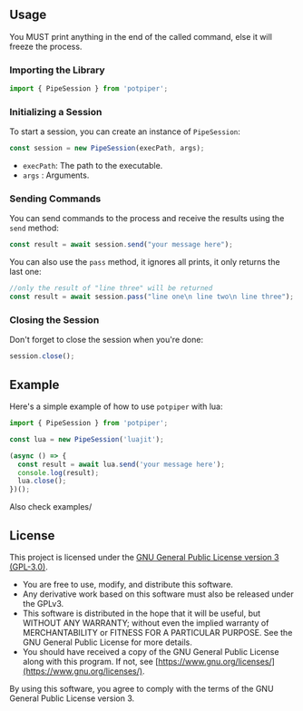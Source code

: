 ## Usage

You MUST print anything in the end of the called command, else it will freeze the process.

### Importing the Library

```javascript
import { PipeSession } from 'potpiper';
```

### Initializing a Session

To start a session, you can create an instance of `PipeSession`:

```javascript
const session = new PipeSession(execPath, args);
```

- `execPath`: The path to the executable.
- `args` : Arguments.

### Sending Commands

You can send commands to the process and receive the results using the `send` method:

```javascript
const result = await session.send("your message here");
```

You can also use the `pass` method, it ignores all prints, it only returns the last one:

```javascript
//only the result of "line three" will be returned
const result = await session.pass("line one\n line two\n line three");
```

### Closing the Session

Don't forget to close the session when you're done:

```javascript
session.close();
```

## Example

Here's a simple example of how to use `potpiper` with lua:

```javascript
import { PipeSession } from 'potpiper';

const lua = new PipeSession('luajit');

(async () => {
  const result = await lua.send('your message here');
  console.log(result);
  lua.close();
})();
```

Also check examples/

## License

This project is licensed under the [GNU General Public License version 3 (GPL-3.0)](https://www.gnu.org/licenses/gpl-3.0.html).

- You are free to use, modify, and distribute this software.
- Any derivative work based on this software must also be released under the GPLv3.
- This software is distributed in the hope that it will be useful, but WITHOUT ANY WARRANTY; without even the implied warranty of MERCHANTABILITY or FITNESS FOR A PARTICULAR PURPOSE. See the GNU General Public License for more details.
- You should have received a copy of the GNU General Public License along with this program. If not, see [https://www.gnu.org/licenses/](https://www.gnu.org/licenses/).

By using this software, you agree to comply with the terms of the GNU General Public License version 3.